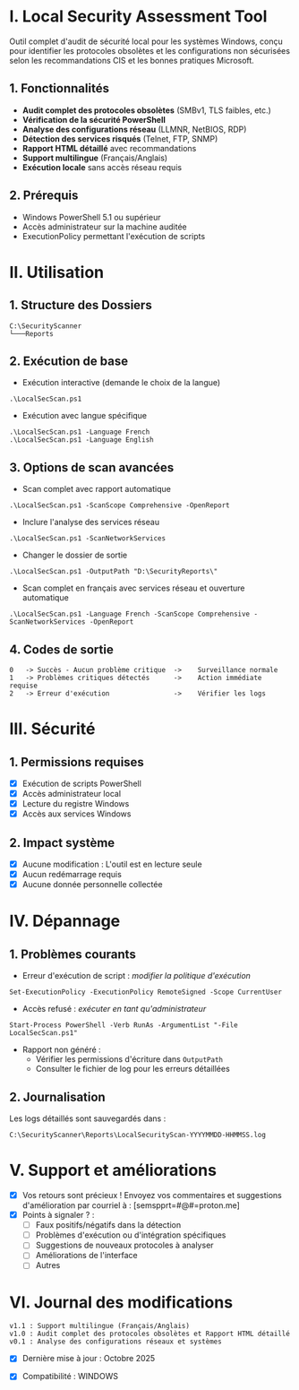 # I. Local Security Assessment Tool

Outil complet d'audit de sécurité local pour les systèmes Windows, conçu pour identifier les protocoles obsolètes et les configurations non sécurisées selon les recommandations CIS et les bonnes pratiques Microsoft.

## 1. Fonctionnalités

- **Audit complet des protocoles obsolètes** (SMBv1, TLS faibles, etc.)
- **Vérification de la sécurité PowerShell**
- **Analyse des configurations réseau** (LLMNR, NetBIOS, RDP)
- **Détection des services risqués** (Telnet, FTP, SNMP)
- **Rapport HTML détaillé** avec recommandations
- **Support multilingue** (Français/Anglais)
- **Exécution locale** sans accès réseau requis

## 2. Prérequis
- Windows PowerShell 5.1 ou supérieur
- Accès administrateur sur la machine auditée
- ExecutionPolicy permettant l'exécution de scripts

# II. Utilisation
## 1. Structure des Dossiers
```
C:\SecurityScanner
└───Reports
```

## 2. Exécution de base
- Exécution interactive (demande le choix de la langue)
```
.\LocalSecScan.ps1
```

- Exécution avec langue spécifique
```
.\LocalSecScan.ps1 -Language French
.\LocalSecScan.ps1 -Language English
```

## 3. Options de scan avancées
- Scan complet avec rapport automatique
```
.\LocalSecScan.ps1 -ScanScope Comprehensive -OpenReport
```
- Inclure l'analyse des services réseau
```
.\LocalSecScan.ps1 -ScanNetworkServices
```
- Changer le dossier de sortie
```
.\LocalSecScan.ps1 -OutputPath "D:\SecurityReports\"
```
- Scan complet en français avec services réseau et ouverture automatique
```
.\LocalSecScan.ps1 -Language French -ScanScope Comprehensive -ScanNetworkServices -OpenReport
```

## 4. Codes de sortie
```
0	-> Succès - Aucun problème critique  ->    Surveillance normale
1	-> Problèmes critiques détectés      ->    Action immédiate requise
2	-> Erreur d'exécution                ->    Vérifier les logs
```

# III. Sécurité
## 1. Permissions requises
- [x] Exécution de scripts PowerShell
- [x] Accès administrateur local
- [x] Lecture du registre Windows
- [x] Accès aux services Windows

## 2. Impact système
- [x] Aucune modification : L'outil est en lecture seule
- [x] Aucun redémarrage requis
- [x] Aucune donnée personnelle collectée

# IV. Dépannage
## 1. Problèmes courants
- Erreur d'exécution de script : *modifier la politique d'exécution*
```
Set-ExecutionPolicy -ExecutionPolicy RemoteSigned -Scope CurrentUser
```

- Accès refusé : *exécuter en tant qu'administrateur*
```
Start-Process PowerShell -Verb RunAs -ArgumentList "-File LocalSecScan.ps1"
```

- Rapport non généré :
    - Vérifier les permissions d'écriture dans ```OutputPath```
    - Consulter le fichier de log pour les erreurs détaillées

## 2. Journalisation
Les logs détaillés sont sauvegardés dans :
```
C:\SecurityScanner\Reports\LocalSecurityScan-YYYYMMDD-HHMMSS.log
```

# V. Support et améliorations
- [x] Vos retours sont précieux ! Envoyez vos commentaires et suggestions d'amélioration par courriel à : [semspprt=#@#=proton.me]
- [x] Points à signaler ? :
  - [ ] Faux positifs/négatifs dans la détection
  - [ ] Problèmes d'exécution ou d'intégration spécifiques
  - [ ] Suggestions de nouveaux protocoles à analyser
  - [ ] Améliorations de l'interface
  - [ ] Autres

# VI. Journal des modifications
```
v1.1 : Support multilingue (Français/Anglais)
v1.0 : Audit complet des protocoles obsolètes et Rapport HTML détaillé
v0.1 : Analyse des configurations réseaux et systèmes
```

- [x] Dernière mise à jour : Octobre 2025
- [x] Compatibilité : WINDOWS

